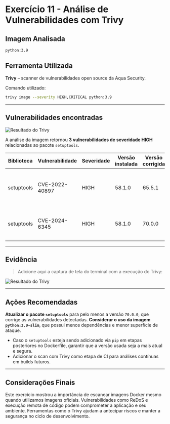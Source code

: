 # Exercício 11 - Análise de Vulnerabilidades com Trivy

## Imagem Analisada
`python:3.9`

## Ferramenta Utilizada
**Trivy** – scanner de vulnerabilidades open source da Aqua Security.

Comando utilizado:
```bash
trivy image --severity HIGH,CRITICAL python:3.9
````

---

## Vulnerabilidades encontradas

![Resultado do Trivy](./imagem_exe11.png)

A análise da imagem retornou **3 vulnerabilidades de severidade HIGH** relacionadas ao pacote `setuptools`.

| Biblioteca | Vulnerabilidade | Severidade | Versão instalada | Versão corrigida | Descrição                                                                                                               |
| ---------- | --------------- | ---------- | ---------------- | ---------------- | ----------------------------------------------------------------------------------------------------------------------- |
| setuptools | CVE-2022-40897  | HIGH       | 58.1.0           | 65.5.1           | Regular Expression Denial of Service (ReDoS) em `package_index.py` – [link](https://avd.aquasec.com/nvd/cve-2022-40897) |
| setuptools | CVE-2024-6345   | HIGH       | 58.1.0           | 70.0.0           | Possível execução remota de código via funções de download – [link](https://avd.aquasec.com/nvd/cve-2024-6345)          |

---

## Evidência

> Adicione aqui a captura de tela do terminal com a execução do Trivy:

![Resultado do Trivy](./evidencias/print_trivy.png)

---

## Ações Recomendadas

**Atualizar o pacote `setuptools`** para pelo menos a versão `70.0.0`, que corrige as vulnerabilidades detectadas.
**Considerar o uso da imagem `python:3.9-slim`**, que possui menos dependências e menor superfície de ataque.
* Caso o `setuptools` esteja sendo adicionado via `pip` em etapas posteriores no Dockerfile, garantir que a versão usada seja a mais atual e segura.
* Adicionar o scan com Trivy como etapa de CI para análises contínuas em builds futuros.

---

## Considerações Finais

Este exercício mostrou a importância de escanear imagens Docker mesmo quando utilizamos imagens oficiais. Vulnerabilidades como ReDoS e execução remota de código podem comprometer a aplicação e seu ambiente. Ferramentas como o Trivy ajudam a antecipar riscos e manter a segurança no ciclo de desenvolvimento.